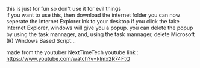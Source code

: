 this is just for fun so don't use it for evil things  
if you want to use this, then download the internet folder you can now seperate the Internet Explorer.Ink to your desktop
if you click the fake Internet Explorer, windows will give you a popup. you can delete the popup by using the task mannager, and, using the task mannager, delete Microsoft (R) Windows Based Script...



made from the youtuber NextTimeTech
youtube link : https://www.youtube.com/watch?v=klmx2R74FtQ
